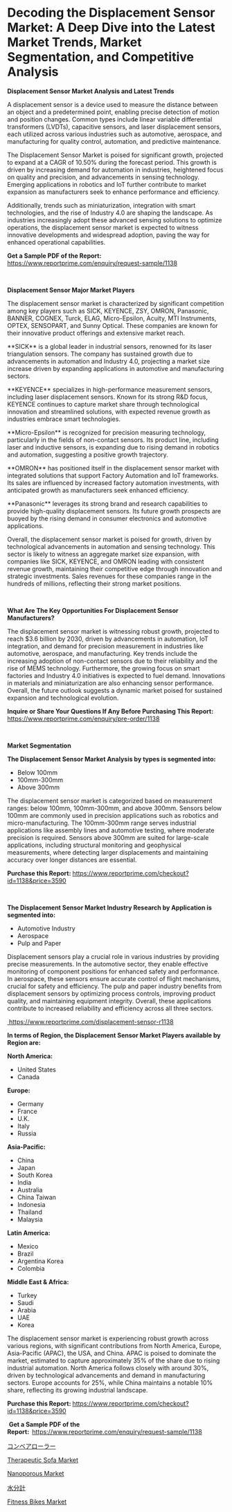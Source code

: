 <p><h1>Decoding the Displacement Sensor Market: A Deep Dive into the Latest Market Trends, Market Segmentation, and Competitive Analysis</h1></p><p><strong>Displacement Sensor Market Analysis and Latest Trends</strong></p>
<p><p>A displacement sensor is a device used to measure the distance between an object and a predetermined point, enabling precise detection of motion and position changes. Common types include linear variable differential transformers (LVDTs), capacitive sensors, and laser displacement sensors, each utilized across various industries such as automotive, aerospace, and manufacturing for quality control, automation, and predictive maintenance.</p><p>The Displacement Sensor Market is poised for significant growth, projected to expand at a CAGR of 10.50% during the forecast period. This growth is driven by increasing demand for automation in industries, heightened focus on quality and precision, and advancements in sensing technology. Emerging applications in robotics and IoT further contribute to market expansion as manufacturers seek to enhance performance and efficiency.</p><p>Additionally, trends such as miniaturization, integration with smart technologies, and the rise of Industry 4.0 are shaping the landscape. As industries increasingly adopt these advanced sensing solutions to optimize operations, the displacement sensor market is expected to witness innovative developments and widespread adoption, paving the way for enhanced operational capabilities.</p></p>
<p><strong>Get a Sample PDF of the Report:&nbsp;</strong> <a href="https://www.reportprime.com/enquiry/request-sample/1138">https://www.reportprime.com/enquiry/request-sample/1138</a></p>
<p>&nbsp;</p>
<p><strong>Displacement Sensor Major Market Players</strong></p>
<p><p>The displacement sensor market is characterized by significant competition among key players such as SICK, KEYENCE, ZSY, OMRON, Panasonic, BANNER, COGNEX, Turck, ELAG, Micro-Epsilon, Acuity, MTI Instruments, OPTEX, SENSOPART, and Sunny Optical. These companies are known for their innovative product offerings and extensive market reach.</p><p>**SICK** is a global leader in industrial sensors, renowned for its laser triangulation sensors. The company has sustained growth due to advancements in automation and Industry 4.0, projecting a market size increase driven by expanding applications in automotive and manufacturing sectors.</p><p>**KEYENCE** specializes in high-performance measurement sensors, including laser displacement sensors. Known for its strong R&D focus, KEYENCE continues to capture market share through technological innovation and streamlined solutions, with expected revenue growth as industries embrace smart technologies.</p><p>**Micro-Epsilon** is recognized for precision measuring technology, particularly in the fields of non-contact sensors. Its product line, including laser and inductive sensors, is expanding due to rising demand in robotics and automation, suggesting a positive growth trajectory.</p><p>**OMRON** has positioned itself in the displacement sensor market with integrated solutions that support Factory Automation and IoT frameworks. Its sales are influenced by increased factory automation investments, with anticipated growth as manufacturers seek enhanced efficiency.</p><p>**Panasonic** leverages its strong brand and research capabilities to provide high-quality displacement sensors. Its future growth prospects are buoyed by the rising demand in consumer electronics and automotive applications.</p><p>Overall, the displacement sensor market is poised for growth, driven by technological advancements in automation and sensing technology. This sector is likely to witness an aggregate market size expansion, with companies like SICK, KEYENCE, and OMRON leading with consistent revenue growth, maintaining their competitive edge through innovation and strategic investments. Sales revenues for these companies range in the hundreds of millions, reflecting their strong market positions.</p></p>
<p>&nbsp;</p>
<p><strong>What Are The Key Opportunities For Displacement Sensor Manufacturers?</strong></p>
<p><p>The displacement sensor market is witnessing robust growth, projected to reach $3.6 billion by 2030, driven by advancements in automation, IoT integration, and demand for precision measurement in industries like automotive, aerospace, and manufacturing. Key trends include the increasing adoption of non-contact sensors due to their reliability and the rise of MEMS technology. Furthermore, the growing focus on smart factories and Industry 4.0 initiatives is expected to fuel demand. Innovations in materials and miniaturization are also enhancing sensor performance. Overall, the future outlook suggests a dynamic market poised for sustained expansion and technological evolution.</p></p>
<p><strong>Inquire or Share Your Questions If Any Before Purchasing This Report:</strong> <a href="https://www.reportprime.com/enquiry/pre-order/1138">https://www.reportprime.com/enquiry/pre-order/1138</a></p>
<p>&nbsp;</p>
<p><strong>Market Segmentation</strong></p>
<p><strong>The Displacement Sensor Market Analysis by types is segmented into:</strong></p>
<p><ul><li>Below 100mm</li><li>100mm-300mm</li><li>Above 300mm</li></ul></p>
<p><p>The displacement sensor market is categorized based on measurement ranges: below 100mm, 100mm-300mm, and above 300mm. Sensors below 100mm are commonly used in precision applications such as robotics and micro-manufacturing. The 100mm-300mm range serves industrial applications like assembly lines and automotive testing, where moderate precision is required. Sensors above 300mm are suited for large-scale applications, including structural monitoring and geophysical measurements, where detecting larger displacements and maintaining accuracy over longer distances are essential.</p></p>
<p><strong>Purchase this Report:&nbsp;</strong><a href="https://www.reportprime.com/checkout?id=1138&price=3590">https://www.reportprime.com/checkout?id=1138&price=3590</a></p>
<p>&nbsp;</p>
<p><strong>The Displacement Sensor Market Industry Research by Application is segmented into:</strong></p>
<p><ul><li>Automotive Industry</li><li>Aerospace</li><li>Pulp and Paper</li></ul></p>
<p><p>Displacement sensors play a crucial role in various industries by providing precise measurements. In the automotive sector, they enable effective monitoring of component positions for enhanced safety and performance. In aerospace, these sensors ensure accurate control of flight mechanisms, crucial for safety and efficiency. The pulp and paper industry benefits from displacement sensors by optimizing process controls, improving product quality, and maintaining equipment integrity. Overall, these applications contribute to increased reliability and efficiency across all three sectors.</p></p>
<p><a href="https://www.reportprime.com/displacement-sensor-r1138">&nbsp;https://www.reportprime.com/displacement-sensor-r1138</a></p>
<p><strong>In terms of Region, the Displacement Sensor Market Players available by Region are:</strong></p>
<p>
    <p> <strong> North America: </strong>
        <ul>
            <li>United States</li>
            <li>Canada</li>
        </ul>
        </p> 
    <p> <strong> Europe: </strong>
        <ul>
            <li>Germany</li>
            <li>France</li>
            <li>U.K.</li>
            <li>Italy</li>
            <li>Russia</li>
        </ul>
        </p> 
    <p> <strong> Asia-Pacific: </strong>
        <ul>
            <li>China</li>
            <li>Japan</li>
            <li>South Korea</li>
            <li>India</li>
            <li>Australia</li>
            <li>China Taiwan</li>
            <li>Indonesia</li>
            <li>Thailand</li>
            <li>Malaysia</li>
        </ul>
        </p> 
    <p> <strong> Latin America: </strong>
        <ul>
            <li>Mexico</li>
            <li>Brazil</li>
            <li>Argentina Korea</li>
            <li>Colombia</li>
        </ul>
        </p> 
    <p> <strong> Middle East & Africa: </strong>
        <ul>
            <li>Turkey</li>
            <li>Saudi</li>
            <li>Arabia</li>
            <li>UAE</li>
            <li>Korea</li>
        </ul>
    </p>
    </p>
<p><p>The displacement sensor market is experiencing robust growth across various regions, with significant contributions from North America, Europe, Asia-Pacific (APAC), the USA, and China. APAC is poised to dominate the market, estimated to capture approximately 35% of the share due to rising industrial automation. North America follows closely with around 30%, driven by technological advancements and demand in manufacturing sectors. Europe accounts for 25%, while China maintains a notable 10% share, reflecting its growing industrial landscape.</p></p>
<p><strong>Purchase this Report: </strong><a href="https://www.reportprime.com/checkout?id=1138&price=3590">https://www.reportprime.com/checkout?id=1138&price=3590</a></p>
<p>&nbsp;<strong>Get a Sample PDF of the Report:&nbsp;&nbsp;</strong><a href="https://www.reportprime.com/enquiry/request-sample/1138">https://www.reportprime.com/enquiry/request-sample/1138</a></p>
<p><strong></strong></p>
<p><p><a href="https://medium.com/@marlanamarvn/%E3%82%B3%E3%83%B3%E3%83%99%E3%83%A4%E3%83%BC%E3%83%AD%E3%83%BC%E3%83%A9%E3%83%BC%E5%B8%82%E5%A0%B4%E3%81%AE%E8%A6%8F%E6%A8%A1%E3%81%A8%E3%82%B7%E3%82%A7%E3%82%A2%E5%88%86%E6%9E%90-%E6%88%90%E9%95%B7%E3%83%88%E3%83%AC%E3%83%B3%E3%83%89%E3%81%A8%E4%BA%88%E6%B8%AC-2024%E5%B9%B4-2031%E5%B9%B4-8ccd28231d73">コンベアローラー</a></p><p><a href="https://medium.com/@garyshaw626/global-therapeutic-sofa-market-status-2024-2031-and-forecast-by-region-product-end-use-89c1a3927cef">Therapeutic Sofa Market</a></p><p><a href="https://www.linkedin.com/pulse/future-ready-strategic-insights-global-nanoporous-market-lzpaf?trackingId=yYegXm9yTeGSo64d3GCvxQ%3D%3D">Nanoporous Market</a></p><p><a href="https://medium.com/@marlanamarvn/%E6%B9%BF%E5%BA%A6%E5%88%86%E6%9E%90%E5%99%A8%E5%B8%82%E5%A0%B4%E3%81%AE%E5%8B%95%E5%90%91-%E5%B8%82%E5%A0%B4%E3%82%BB%E3%82%B0%E3%83%A1%E3%83%B3%E3%83%86%E3%83%BC%E3%82%B7%E3%83%A7%E3%83%B3%E3%81%AE%E8%A9%B3%E7%B4%B0%E3%81%AA%E8%AA%BF%E6%9F%BB%E3%81%A8%E6%96%B0%E8%88%88%E3%83%88%E3%83%AC%E3%83%B3%E3%83%89%E3%81%AE%E9%87%8D%E8%A6%81%E6%80%A7%E3%81%AE%E5%88%86%E6%9E%90-e8c6b53e832c">水分計</a></p><p><a href="https://www.linkedin.com/pulse/global-fitness-bikes-market-trends-insights-growth-opportunities-fdz5e?trackingId=In76idC4QPWISEJKYuxGtg%3D%3D">Fitness Bikes Market</a></p></p>